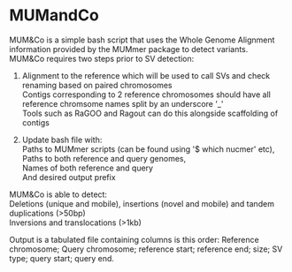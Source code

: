 # MUMandCo

MUM&Co is a simple bash script that uses the Whole Genome Alignment information provided by the MUMmer package to detect variants. <br/>
MUM&Co requires two steps prior to SV detection:

1. Alignment to the reference which will be used to call SVs and check renaming based on paired chromosomes <br/>
Contigs corresponding to 2 reference chromosomes should have all reference chromsome names split by an underscore '_' <br/> 
Tools such as RaGOO and Ragout can do this alongside scaffolding of contigs

2. Update bash file with: <br/> 
Paths to MUMmer scripts (can be found using '$ which  nucmer' etc), <br/>
Paths to both reference and query genomes, <br/>
Names of both reference and query <br/>
And desired output prefix

MUM&Co is able to detect: <br/>
Deletions (unique and mobile), insertions (novel and mobile) and tandem duplications (>50bp) <br/>
Inversions and translocations (>1kb)

Output is a tabulated file containing columns is this order:
Reference chromosome; Query chromosome; reference start; reference end; size; SV type; query start; query end.
